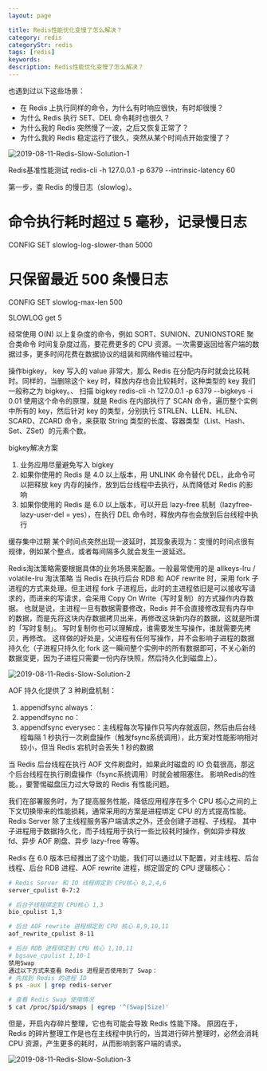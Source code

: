 ```yaml
---
layout: page

title: Redis性能优化变慢了怎么解决？
category: redis
categoryStr: redis
tags: [redis]
keywords:
description: Redis性能优化变慢了怎么解决？
---
```


也遇到过以下这些场景：
* 在 Redis 上执行同样的命令，为什么有时响应很快，有时却很慢？
* 为什么 Redis 执行 SET、DEL 命令耗时也很久？
* 为什么我的 Redis 突然慢了一波，之后又恢复正常了？
* 为什么我的 Redis 稳定运行了很久，突然从某个时间点开始变慢了？

<img src="/img/java/2019-08-11-Redis-Slow-Solution-1.jpg" class="post-img" alt="2019-08-11-Redis-Slow-Solution-1">


Redis基准性能测试
redis-cli -h 127.0.0.1 -p 6379 --intrinsic-latency 60

第一步，查 Redis 的慢日志（slowlog）。
# 命令执行耗时超过 5 毫秒，记录慢日志
CONFIG SET slowlog-log-slower-than 5000
# 只保留最近 500 条慢日志
CONFIG SET slowlog-max-len 500

SLOWLOG get 5

经常使用 O(N) 以上复杂度的命令，例如 SORT、SUNION、ZUNIONSTORE 聚合类命令
时间复杂度过高，要花费更多的 CPU 资源。一次需要返回给客户端的数据过多，更多时间花费在数据协议的组装和网络传输过程中。

操作bigkey， key 写入的 value 非常大，那么 Redis 在分配内存时就会比较耗时。同样的，当删除这个 key 时，释放内存也会比较耗时，这种类型的 key 我们一般称之为 bigkey。、
扫描 bigkey
redis-cli -h 127.0.0.1 -p 6379 --bigkeys -i 0.01
使用这个命令的原理，就是 Redis 在内部执行了 SCAN 命令，遍历整个实例中所有的 key，然后针对 key 的类型，分别执行 STRLEN、LLEN、HLEN、SCARD、ZCARD 命令，来获取 String 类型的长度、容器类型（List、Hash、Set、ZSet）的元素个数。

bigkey解决方案
1. 业务应用尽量避免写入 bigkey
2. 如果你使用的 Redis 是 4.0 以上版本，用 UNLINK 命令替代 DEL，此命令可以把释放 key 内存的操作，放到后台线程中去执行，从而降低对 Redis 的影响
3. 如果你使用的 Redis 是 6.0 以上版本，可以开启 lazy-free 机制（lazyfree-lazy-user-del = yes），在执行 DEL 命令时，释放内存也会放到后台线程中执行

缓存集中过期
某个时间点突然出现一波延时，其现象表现为：变慢的时间点很有规律，例如某个整点，或者每间隔多久就会发生一波延迟。

Redis淘汰策略需要根据具体的业务场景来配置。一般最常使用的是 allkeys-lru / volatile-lru 淘汰策略
当 Redis 在执行后台 RDB 和 AOF rewrite 时，采用 fork 子进程的方式来处理。但主进程 fork 子进程后，此时的主进程依旧是可以接收写请求的，而进来的写请求，会采用 Copy On Write（写时复制）的方式操作内存数据。
也就是说，主进程一旦有数据需要修改，Redis 并不会直接修改现有内存中的数据，而是先将这块内存数据拷贝出来，再修改这块新内存的数据，这就是所谓的「写时复制」。
写时复制你也可以理解成，谁需要发生写操作，谁就需要先拷贝，再修改。
这样做的好处是，父进程有任何写操作，并不会影响子进程的数据持久化（子进程只持久化 fork 这一瞬间整个实例中的所有数据即可，不关心新的数据变更，因为子进程只需要一份内存快照，然后持久化到磁盘上）。

<img src="/img/java/2019-08-11-Redis-Slow-Solution-2.jpg" class="post-img" alt="2019-08-11-Redis-Slow-Solution-2">

AOF 持久化提供了 3 种刷盘机制：
1. appendfsync always：
2. appendfsync no：
3. appendfsync everysec：主线程每次写操作只写内存就返回，然后由后台线程每隔 1 秒执行一次刷盘操作（触发fsync系统调用），此方案对性能影响相对较小，但当 Redis 宕机时会丢失 1 秒的数据

当 Redis 后台线程在执行 AOF 文件刷盘时，如果此时磁盘的 IO 负载很高，那这个后台线程在执行刷盘操作（fsync系统调用）时就会被阻塞住。
影响Redis的性能。，要警惕磁盘压力过大导致的 Redis 有性能问题。

我们在部署服务时，为了提高服务性能，降低应用程序在多个 CPU 核心之间的上下文切换带来的性能损耗，通常采用的方案是进程绑定 CPU 的方式提高性能。
Redis Server 除了主线程服务客户端请求之外，还会创建子进程、子线程。
其中子进程用于数据持久化，而子线程用于执行一些比较耗时操作，例如异步释放 fd、异步 AOF 刷盘、异步 lazy-free 等等。

Redis 在 6.0 版本已经推出了这个功能，我们可以通过以下配置，对主线程、后台线程、后台 RDB 进程、AOF rewrite 进程，绑定固定的 CPU 逻辑核心：
```bash
# Redis Server 和 IO 线程绑定到 CPU核心 0,2,4,6
server_cpulist 0-7:2

# 后台子线程绑定到 CPU核心 1,3
bio_cpulist 1,3

# 后台 AOF rewrite 进程绑定到 CPU 核心 8,9,10,11
aof_rewrite_cpulist 8-11

# 后台 RDB 进程绑定到 CPU 核心 1,10,11
# bgsave_cpulist 1,10-1
禁用Swap
通过以下方式来查看 Redis 进程是否使用到了 Swap：
# 先找到 Redis 的进程 ID
$ ps -aux | grep redis-server

# 查看 Redis Swap 使用情况
$ cat /proc/$pid/smaps | egrep '^(Swap|Size)'
```
但是，开启内存碎片整理，它也有可能会导致 Redis 性能下降。
原因在于，Redis 的碎片整理工作是也在主线程中执行的，当其进行碎片整理时，必然会消耗 CPU 资源，产生更多的耗时，从而影响到客户端的请求。

<img src="/img/java/2019-08-11-Redis-Slow-Solution-3.jpg" class="post-img" alt="2019-08-11-Redis-Slow-Solution-3">